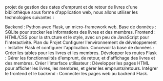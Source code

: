 
 projet de gestion des dates d'emprunt et de retour de livres d'une bibliothèque sous forme d'application web, nous allons utiliser les technologies suivantes :

Backend : Python avec Flask, un micro-framework web.
Base de données : SQLite pour stocker les informations des livres et des membres.
Frontend : HTML/CSS pour la structure et le style, avec un peu de JavaScript pour l'interactivité.
Plan du Projet
Configurer l'environnement de développement : Installer Flask et configurer l'application.
Concevoir la base de données : Créer les tables pour les livres et les membres.
Développer les routes Flask : Gérer les fonctionnalités d'emprunt, de retour, et d'affichage des livres et des membres.
Créer l'interface utilisateur : Développer les pages HTML pour afficher les livres, les membres, et gérer les emprunts/retours.
Intégrer le frontend et le backend : Connecter les pages web au backend Flask.
